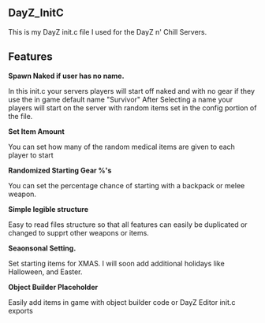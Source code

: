 ## DayZ_InitC
This is my DayZ init.c file I used for the DayZ n' Chill Servers.

## Features

**Spawn Naked if user has no name.**

In this init.c your servers players will start off naked and with no gear if they use the in game default name "Survivor"
After Selecting a name your players will start on the server with random items set in the config portion of the file. 

**Set Item Amount**

You can set how many of the random medical items are given to each player to start

**Randomized Starting Gear %'s**

You can set the percentage chance of starting with a backpack or melee weapon. 

**Simple legible structure**

Easy to read files structure so that all features can easily be duplicated or changed to supprt other weapons or items. 

**Seaonsonal Setting.**

Set starting items for XMAS. I will soon add additional holidays like Halloween, and Easter. 

**Object Builder Placeholder**

Easily add items in game with object builder code or DayZ Editor init.c exports
